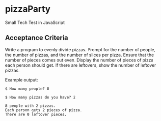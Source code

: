 # pizzaParty

Small Tech Test in JavaScript

## Acceptance Criteria

Write a program to evenly divide pizzas. Prompt for the number of people, the number of pizzas, and the number of slices per pizza. Ensure that the number of pieces comes out even. Display the number of pieces of pizza each person should get. If there are leftovers, show the number of leftover pizzas.

Example output:

```
$ How many people? 8
```
```
$ How many pizzas do you have? 2
```
```
8 people with 2 pizzas.
Each person gets 2 pieces of pizza.
There are 0 leftover pieces.
```
